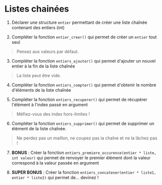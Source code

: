 # Listes chainées

1) Déclarer une structure ```entier``` permettant de créer une liste chaînée contenant des entiers (int)

2) Compléter la fonction ```entier_creer()``` qui permet de créer un ```entier``` tout seul

> Pensez aux valeurs par défaut.

3) Compléter la fonction ```entiers_ajouter()``` qui permet d'ajouter un nouvel entier à la fin de la liste chaînée

> La liste peut être vide.

4) Compléter la fonction ```entiers_compter()``` qui permet d'obtenir le nombre d'éléments de la liste chaînée

5) Compléter la fonction ```entiers_recuperer()``` qui permet de récupérer l'élément à l'index passé en argument

> Méfiez-vous des index hors-limites !

6) Compléter la fonction ```entiers_supprimer()``` qui permet de supprimer un élément de la liste chaînée.

> Ne perdez pas un maillon, ne coupez pas la chaîne et ne la lâchez pas !

7) **BONUS** : Créer la fonction ```entiers_premiere_occurence(entier * liste, int valeur)``` qui permet de renvoyer le premier élément dont la valeur correspond à la valeur passée en argument

8) **SUPER BONUS** : Créer la fonction ```entiers_concatener(entier * liste1, entier * liste2)``` qui permet de... devinez !